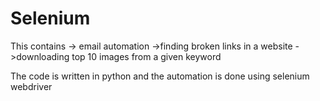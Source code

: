 # Selenium

This contains
-> email automation
->finding broken links in a website
->downloading top 10 images from a given keyword

The code is written in python and the automation is done using selenium webdriver
